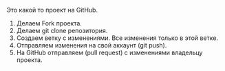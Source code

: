 Это какой то проект на GitHub.

1. Делаем Fork проекта.
2. Делаем git clone репозитория.
3. Создаем ветку с изменениями. Все изменения только в этой ветке.
4. Отправляем изменения на свой аккаунт (git push).
5. На GitHub отправляем (pull request) с изменениями владельцу проекта.
